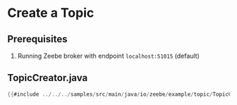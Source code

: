 # Create a Topic

## Prerequisites

1. Running Zeebe broker with endpoint `localhost:51015` (default)

## TopicCreator.java

```java
{{#include ../../../samples/src/main/java/io/zeebe/example/topic/TopicCreator.java}}
```
